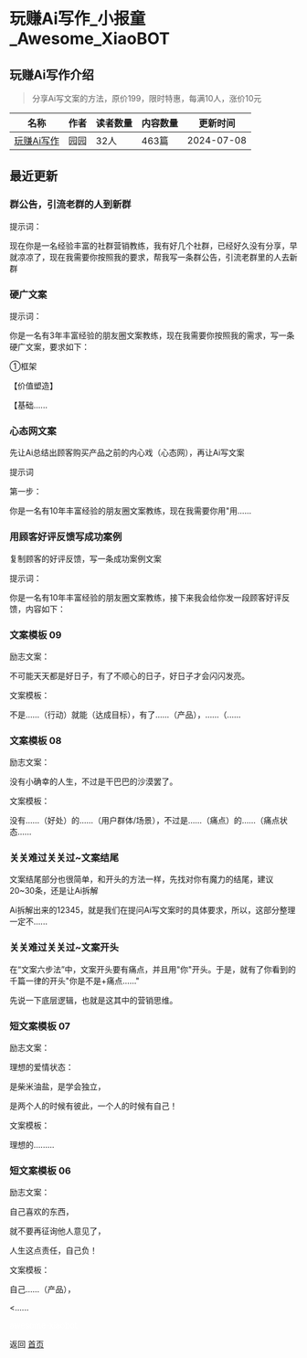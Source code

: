 # 玩赚Ai写作_小报童_Awesome_XiaoBOT

## 玩赚Ai写作介绍
> 分享Ai写文案的方法，原价199，限时特惠，每满10人，涨价10元  
  


|名称|作者|读者数量|内容数量|更新时间|
|---|---|---|---|---|
|[玩赚Ai写作](https://xiaobot.net/p/626475882?refer=0b133df9-27dc-423b-8101-639049001c13)|园园|32人|463篇|2024-07-08|

## 最近更新
### 群公告，引流老群的人到新群

提示词：

现在你是一名经验丰富的社群营销教练，我有好几个社群，已经好久没有分享，早就凉凉了，现在我需要你按照我的要求，帮我写一条群公告，引流老群里的人去新群

### 硬广文案

提示词：

你是一名有3年丰富经验的朋友圈文案教练，现在我需要你按照我的需求，写一条硬广文案，要求如下：

①框架

【价值塑造】

【基础......

### 心态网文案

先让Ai总结出顾客购买产品之前的内心戏（心态网），再让Ai写文案

提示词

第一步：

你是一名有10年丰富经验的朋友圈文案教练，现在我需要你用"用......

### 用顾客好评反馈写成功案例

复制顾客的好评反馈，写一条成功案例文案

提示词：

​你是一名有10年丰富经验的朋友圈文案教练，接下来我会给你发一段顾客好评反馈，内容如下：

### 文案模板 09

励志文案：

不可能天天都是好日子，有了不顺心的日子，好日子才会闪闪发亮。

文案模板：

不是……（行动）就能（达成目标），有了……（产品），……（......

### 文案模板 08

励志文案：

没有小确幸的人生，不过是干巴巴的沙漠罢了。

文案模板：

没有……（好处）的……（用户群体/场景），不过是……（痛点）的……（痛点状态......

### 关关难过关关过~文案结尾

文案结尾部分也很简单，和开头的方法一样，先找对你有魔力的结尾，建议20~30条，还是让Ai拆解

Ai拆解出来的12345，就是我们在提问Ai写文案时的具体要求，所以，这部分整理一定不......

### 关关难过关关过~文案开头

在“文案六步法”中，文案开头要有痛点，并且用"你"开头。于是，就有了你看到的千篇一律的开头"你是不是+痛点……"

先说一下底层逻辑，也就是这其中的营销思维。

### 短文案模板 07

励志文案：

理想的爱情状态：

是柴米油盐，是学会独立，

是两个人的时候有彼此，一个人的时候有自己！

文案模板：

理想的…......

### 短文案模板 06

励志文案：

自己喜欢的东西，

就不要再征询他人意见了，

人生这点责任，自己负！

文案模板：

自己……（产品），

<......


<a href="https://github.com/Reno9527/awesome-xiaobot" style="color: white; text-decoration: none;">awesome-xiaobot</a>

返回 [首页](../README.md)
